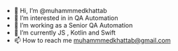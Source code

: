 - 👋 Hi, I’m @muhammmedkhattab
- 👀 I’m interested in in QA Automation 
- 🌱 I’m working as a Senior QA Automation
- 🌱 I’m currently JS , Kotlin and Swift
- 📫 How to reach me muhammmedkhattab@gmail.com

<!---
muhammmedkhattab/muhammmedkhattab is a ✨ special ✨ repository because its `README.md` (this file) appears on your GitHub profile.
You can click the Preview link to take a look at your changes.
--->
